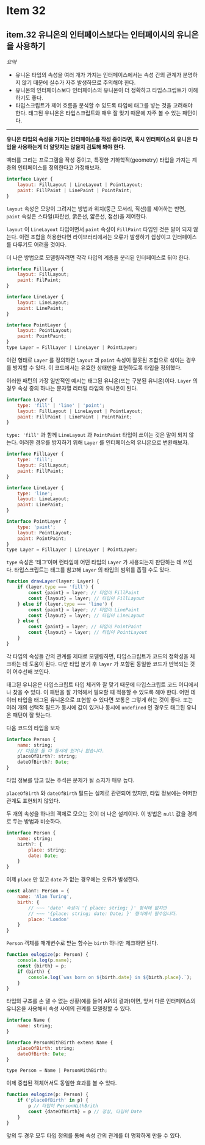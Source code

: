 # Item 32

## item.32 유니온의 인터페이스보다는 인터페이시의 유니온을 사용하기

*요약*

- 유니온 타입의 속성을 여러 개가 가지는 인터페이스에서는 속성 간의 관계가 분명하지 않기 때문에 실수가 자주 발생하므로 주의해야 한다.
- 유니온의 인터페이스보다 인터페이스의 유니온이 더 정확하고 타입스크립트가 이해하기도 좋다.
- 타입스크립트가 제어 흐름을 분석할 수 있도록 타입에 태그를 넣는 것을 고려해야 한다. 태그된 유니온은 타입스크립트와 매우 잘 맞기 때문에 자주 볼 수 있는 패턴이다.

---

**유니온 타입의 속성을 가지는 인터페이스를 작성 중이라면, 혹시 인터페이스의 유니온 타입을 사용하는게 더 알맞지는 않을지 검토해 봐야 한다.**

벡터를 그리는 프로그램을 작성 중이고, 특정한 기하학적(geometry) 타입을 가지는 계층의 인터페이스를 정의한다고 가정해보자.

```jsx
interface Layer {
	layout: FillLayout | LineLayout | PointLayout;
	paint: FillPaint | LinePaint | PointPaint;
}
```

`layout` 속성은 모양이 그려지는 방법과 위치(둥근 모서리, 직선)를 제어하는 반면, `paint` 속성은 스타일(파란선, 굵은선, 얇은선, 점선)을 제어한다.

`layout` 이 `LineLayout` 타입이면서 `paint` 속성이 `FillPaint` 타입인 것은 말이 되지 않는다. 이런 조합을 허용한다면 라이브러리에서는 오류가 발생하기 쉽상이고 인터페이스를 다루기도 어려울 것이다.

더 나은 방법으로 모델링하려면 각각 타입의 계층을 분리된 인터페이스로 둬야 한다.

```jsx
interface FillLayer {
	layout: FillLayout;
	paint: FilPaint;
}

interface LineLayer {
	layout: LineLayout;
	paint: LinePaint;
}

interface PointLayer {
	layout: PointLayout;
	paint: PointPaint;
}
type Layer = FillLayer | LineLayer | PointLayer;
```

이런 형태로 `Layer` 를 정의하면 `layout` 과 `paint` 속성이 잘못된 조합으로 섞이는 경우를 방지할 수 있다. 이 코드에서는 유효한 상태만을 표현하도록 타입을 정의했다.

이러한 패턴의 가장 일반적인 예시는 태그된 유니온(또는 구분된 유니온)이다. `Layer` 의 경우 속성 중의 하나는 문자열 리터럴 타입의 유니온이 된다.

```jsx
interface Layer {
	type: 'fill' | 'line' | 'point';
	layout: FillLayout | LineLayout | PointLayout;
	paint: FillPaint | LinePaint | PointPaint;
}
```

`type: 'fill'` 과 함께 `LineLayout` 과 `PointPaint` 타입이 쓰이는 것은 말이 되지 않는다. 이러한 경우를 방지하기 위해 `Layer` 를 인터페이스의 유니온으로 변환해보자.

```jsx
interface FillLayer {
	type: 'fill';
	layout: FillLayout;
	paint: FillPaint;
}

interface LineLayer {
	type: 'line';
	layout: LineLayout;
	paint: LinePaint;
}

interface PointLayer {
	type: 'paint';
	layout: PointLayout;
	paint: PointPaint;
}
type Layer = FillLayer | LineLayer | PointLayer;
```

`type` 속성은 ‘태그’이며 런타임에 어떤 타입의 `Layer` 가 사용되는지 판단하는 데 쓰인다. 타입스크립트는 태그를 참고해 `Layer` 의 타입의 범위를 좁힐 수도 있다.

```jsx
function drawLayer(layer: Layer) {
	if (layer.type === 'fill') {
		const {paint} = layer; // 타입이 FillPaint
		const {layout} = layer; // 타입이 FillLayout
	} else if (layer.type === 'line') {
		const {paint} = layer; // 타입이 LinePaint
		const {layout} = layer; // 타입이 LineLayout
	} else {
		const {paint} = layer; // 타입이 PointPaint
		const {layout} = layer; // 타입이 PointLayout	
	}
}
```

각 타입의 속성들 간의 관계를 제대로 모델링하면, 타입스크립트가 코드의 정확성을 체크하는 데 도움이 된다. 다만 타입 분기 후 `layer` 가 포함된 동일한 코드가 반복되는 것이 어수선해 보인다.

태그된 유니온은 타입스크립트 타입 체커와 잘 맞기 때문에 타입스크립트 코드 어디에서나 찾을 수 있다. 이 패턴을 잘 기억해서 필요할 때 적용할 수 있도록 해야 한다. 어떤 데이터 타입을 태그된 유니온으로 표현할 수 있다면 보통은 그렇게 하는 것이 좋다. 또는 여러 개의 선택적 필드가 동시에 값이 있거나 동시에 `undefined` 인 경우도 태그된 유니온 패턴이 잘 맞는다.

다음 코드의 타입을 보자

```jsx
interface Person {
	name: string;
	// 다음운 둘 다 동시에 있거나 없습니다.
	placeOfBirth?: string;
	dateOfBirth?: Date;
}
```

타입 정보를 담고 있는 주석은 문제가 될 소지가 매우 높다.

`placeOfBirth` 와 `dateOfBirth` 필드는 실제로 관련되어 있지만, 타입 정보에는 어떠한 관계도 표현되지 않았다.

두 개의 속성을 하나의 객체로 모으는 것이 더 나은 설계이다. 이 방법은 `null` 값을 경계로 두는 방법과 비슷하다.

```jsx
interface Person {
	name: string;
	birth?: {
		place: string;
		date: Date;
	}
}
```

이제 `place` 만 있고 `date` 가 없는 경우에는 오류가 발생한다.

```jsx
const alanT: Person = {
	name: 'Alan Turing',
	birth: {
		// ~~~ 'date' 속성이 '{ place: string; }' 형식에 없지만
		// ~~~ '{place: string; date: Date; }' 형식에서 필수입니다.
		place: 'London'
	}
}
```

`Person` 객체를 매개변수로 받는 함수는 `birth` 하나만 체크하면 된다.

```jsx
function eulogize(p: Person) {
	console.log(p.name);
	const {birth} = p;
	if (birth) {
		console.log(`was born on ${birth.date} in ${birth.place}.`);
	}
}
```

타입의 구조를 손 댈 수 없는 상황(예를 들어 API의 결과)이면, 앞서 다룬 인터페이스의 유니온을 사용해서 속성 사이의 관계를 모델링할 수 있다.

```jsx
interface Name {
	name: string;
}

interface PersonWithBirth extens Name {
	placeOfBirth: string;
	dateOfBirth: Date;
}

type Person = Name | PersonWithBirth;
```

이제 중첩된 객체어서도 동일한 효과를 볼 수 있다.

```jsx
function eulogize(p: Person) {
	if ('placeOfBirth' in p) {
		p // 타입이 PersonWithBrith
		const {dateOfBirth} = p // 정상, 타입이 Date
	}
}
```

앞의 두 경우 모두 타입 정의를 통해 속성 간의 관계를 더 명확하게 만들 수 있다.
